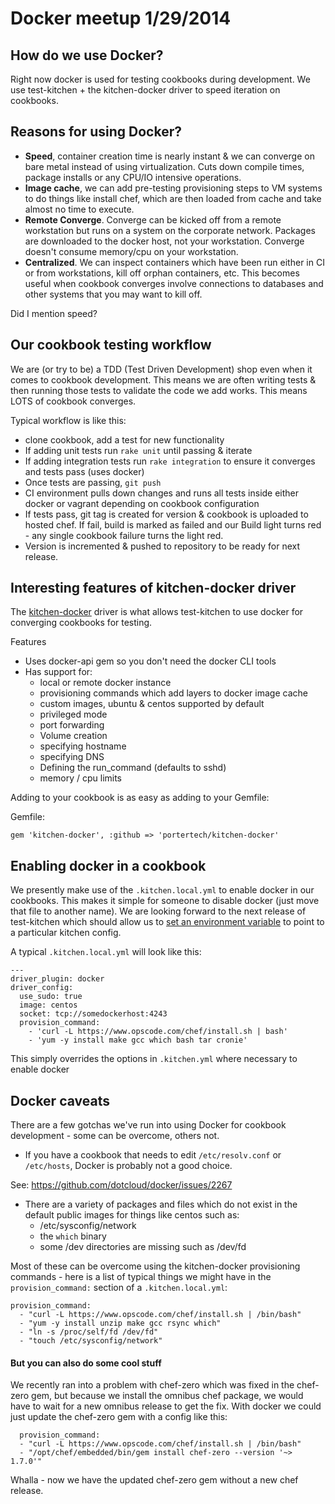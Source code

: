 # Docker meetup 1/29/2014

## How do we use Docker?

Right now docker is used for testing cookbooks during development. We
use test-kitchen + the kitchen-docker driver to speed iteration on
cookbooks. 

## Reasons for using Docker?

- __Speed__, container creation time is nearly instant & we can converge on
  bare metal instead of using virtualization. Cuts down compile times,
  package installs or any CPU/IO intensive operations. 
- __Image cache__, we can add pre-testing provisioning steps to VM systems
  to do things like install chef, which are then loaded from cache and
  take almost no time to execute. 
- __Remote Converge__. Converge can be kicked off from a remote
  workstation but runs on a system on the corporate network. Packages are 
  downloaded to the docker host, not your workstation. Converge doesn't 
  consume memory/cpu on your workstation. 
- __Centralized__. We can inspect containers which have been run either
  in CI or from workstations, kill off orphan containers, etc. This
  becomes useful when cookbook converges involve connections to databases
  and other systems that you may want to kill off. 

Did I mention speed?

## Our cookbook testing workflow

We are (or try to be) a TDD (Test Driven Development) shop even when it
comes to cookbook development. This means we are often writing tests &
then running those tests to validate the code we add works. This means
LOTS of cookbook converges. 

Typical workflow is like this:

- clone cookbook, add a test for new functionality
- If adding unit tests run `rake unit` until passing & iterate
- If adding integration tests run `rake integration` to ensure it converges 
  and tests pass (uses docker)
- Once tests are passing, `git push`
- CI environment pulls down changes and runs all tests inside either
  docker or vagrant depending on cookbook configuration
- If tests pass, git tag is created for version & cookbook is uploaded
  to hosted chef. If fail, build is marked as failed and our Build light
  turns red - any single cookbook failure turns the light red. 
- Version is incremented & pushed to repository to be ready for next
  release.

## Interesting features of kitchen-docker driver

The [kitchen-docker](https://github.com/portertech/kitchen-docker) driver is 
what allows test-kitchen to use docker for converging cookbooks for testing. 

Features

- Uses docker-api gem so you don't need the docker CLI tools
- Has support for:
  - local or remote docker instance 
  - provisioning commands which add layers to docker image cache
  - custom images, ubuntu & centos supported by default
  - privileged mode
  - port forwarding
  - Volume creation
  - specifying hostname
  - specifying DNS
  - Defining the run_command (defaults to sshd)
  - memory / cpu limits

Adding to your cookbook is as easy as adding to your Gemfile:

Gemfile:
```
gem 'kitchen-docker', :github => 'portertech/kitchen-docker'
```

## Enabling docker in a cookbook

We presently make use of the `.kitchen.local.yml` to enable docker in
our cookbooks. This makes it simple for someone to disable docker (just
move that file to another name). We are looking forward to the next
release of test-kitchen which should allow us to [set an environment
variable](https://github.com/test-kitchen/test-kitchen/pull/306) to
point to a particular kitchen config.

A typical `.kitchen.local.yml` will look like this:

```
---
driver_plugin: docker
driver_config:
  use_sudo: true
  image: centos
  socket: tcp://somedockerhost:4243
  provision_command:
    - 'curl -L https://www.opscode.com/chef/install.sh | bash'
    - 'yum -y install make gcc which bash tar cronie'
```

This simply overrides the options in `.kitchen.yml` where necessary to
enable docker

## Docker caveats

There are a few gotchas we've run into using Docker for cookbook
development - some can be overcome, others not. 

- If you have a cookbook that needs to edit `/etc/resolv.conf` or
  `/etc/hosts`, Docker is probably not a good choice. 

See: https://github.com/dotcloud/docker/issues/2267

- There are a variety of packages and files which do not exist in the
  default public images for things like centos such as:
  - /etc/sysconfig/network
  - the `which` binary
  - some /dev directories are missing such as /dev/fd

Most of these can be overcome using the kitchen-docker provisioning
commands - here is a list of typical things we might have in the
`provision_command:` section of a `.kitchen.local.yml`:

```
provision_command:
  - "curl -L https://www.opscode.com/chef/install.sh | /bin/bash"
  - "yum -y install unzip make gcc rsync which"
  - "ln -s /proc/self/fd /dev/fd"
  - "touch /etc/sysconfig/network"
```

#### But you can also do some cool stuff

We recently ran into a problem with chef-zero which was fixed in the
chef-zero gem, but because we install the omnibus chef package, we would
have to wait for a new omnibus release to get the fix. With docker we
could just update the chef-zero gem with a config like this:

```
  provision_command:
  - "curl -L https://www.opscode.com/chef/install.sh | /bin/bash"
  - "/opt/chef/embedded/bin/gem install chef-zero --version '~> 1.7.0'"
```
Whalla - now we have the updated chef-zero gem without a new chef
release. 
